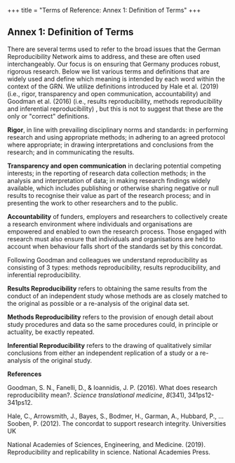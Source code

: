 +++
title = "Terms of Reference: Annex 1: Definition of Terms"
+++

Annex 1: Definition of Terms
----------------------------

There are several terms used to refer to the broad issues that the
German Reproducibility Network aims to address, and these are often used
interchangeably. Our focus is on ensuring that Germany produces robust,
rigorous research. Below we list various terms and definitions that are
widely used and define which meaning is intended by each word within the
context of the GRN. We utilize definitions introduced by Hale et al.
(2019) (i.e., rigor, transparency and open communication,
accountability) and Goodman et al. (2016) (i.e., results
reproducibility, methods reproducibility and inferential
reproducibility) , but this is not to suggest that these are the only or
"correct" definitions.

**Rigor**, in line with prevailing disciplinary norms and standards: in
performing research and using appropriate methods; in adhering to an
agreed protocol where appropriate; in drawing interpretations and
conclusions from the research; and in communicating the results.

**Transparency and open communication** in declaring potential competing
interests; in the reporting of research data collection methods; in the
analysis and interpretation of data; in making research findings widely
available, which includes publishing or otherwise sharing negative or
null results to recognise their value as part of the research process;
and in presenting the work to other researchers and to the public.

**Accountability** of funders, employers and researchers to collectively
create a research environment where individuals and organisations are
empowered and enabled to own the research process. Those engaged with
research must also ensure that individuals and organisations are held to
account when behaviour falls short of the standards set by
this concordat.

Following Goodman and colleagues we understand reproducibility as
consisting of 3 types: methods reproducibility, results reproducibility,
and inferential reproducibility.

**Results Reproducibility** refers to obtaining the same results from
the conduct of an independent study whose methods are as closely matched
to the original as possible or a re-analysis of the original data set.

**Methods Reproducibility** refers to the provision of enough detail
about study procedures and data so the same procedures could, in
principle or actuality, be exactly repeated.

**Inferential Reproducibility** refers to the drawing of qualitatively
similar conclusions from either an independent replication of a study or
a re-analysis of the original study.

**References**

Goodman, S. N., Fanelli, D., & Ioannidis, J. P. (2016). What does
research reproducibility mean?. *Science translational medicine*,
*8*(341), 341ps12-341ps12.

Hale, C., Arrowsmith, J., Bayes, S., Bodmer, H., Garman, A., Hubbard,
P., ... Sooben, P. (2012). The concordat to support research integrity.
Universities UK

National Academies of Sciences, Engineering, and Medicine. (2019).
Reproducibility and replicability in science. National Academies Press.
